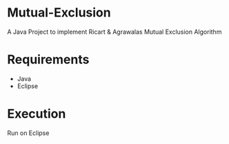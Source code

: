 # Mutual-Exclusion
A Java Project to implement Ricart & Agrawalas Mutual Exclusion Algorithm

# Requirements
* Java
* Eclipse

# Execution
Run on Eclipse

